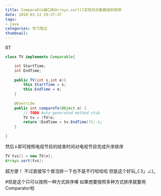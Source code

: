 ```yaml
---
title: Comparable接口和Arrays.sort()实现对对象数组的排序
date: 2018-03-12 19:37:37
tags: 
- java
categories: 学习笔记
thumbnail:
---
```

RT
<!--more-->
```java
class TV implements Comparable{

	int StartTime;
	int EndTime;
	
	public TV(int s,int e){
		this.StartTime = s;
		this.EndTime = e;
	}
 
	@Override
	public int compareTo(Object o) {
		// TODO Auto-generated method stub
		TV tv = (TV)o;
		return (EndTime > tv.EndTime)?1:-1;
	}
 
}
```
然后↓即可按照电视节目的结束时间对电视节目完成升序排序
```java
TV tvs[] = new TV[n];
Arrays.sort(tvs);
```
超方便！
不过直接写个冒泡排一下也不是不行哈哈哈
但是这个好玩_(:3」∠)_

#但是这个只可以按照一种方式排序噢 如果想要按照多种方式排序就要用Comparator啦
